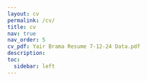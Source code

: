 ```yaml
---
layout: cv
permalink: /cv/
title: cv
nav: true
nav_order: 5
cv_pdf: Yair Brama Resume 7-12-24 Data.pdf
description:
toc:
  sidebar: left
---
```

